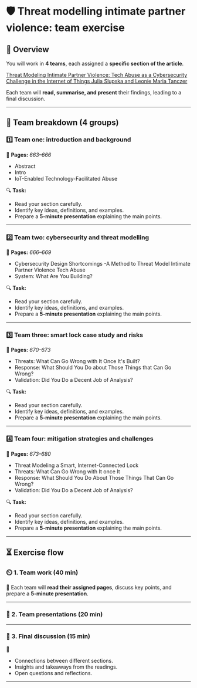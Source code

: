 # 🛡️ Threat modelling intimate partner violence: team exercise  

## 📝 Overview  
You will work in **4 teams**, each assigned a **specific section of the article**.  

[Threat Modeling Intimate Partner
Violence: Tech Abuse as a Cybersecurity
Challenge in the Internet of Things
Julia Slupska and Leonie Maria Tanczer](https://www.emerald.com/insight/content/doi/10.1108/978-1-83982-848-520211049/full/pdf?title=threat-modeling-intimate-partner-violence-tech-abuse-as-a-cybersecurity-challenge-in-the-internet-of-things)

Each team will **read, summarise, and present** their findings, leading to a final discussion.  

---

## 🎯 Team breakdown (4 groups)  

### **1️⃣ Team one: introduction and background**  
📖 **Pages:** *663–666*  

- Abstract
- Intro 
- IoT-Enabled Technology-Facilitated Abuse 


🔍 **Task:**  
- Read your section carefully.  
- Identify key ideas, definitions, and examples.  
- Prepare a **5-minute presentation** explaining the main points.  

---

### **2️⃣ Team two: cybersecurity and threat modelling**  
📖 **Pages:** *666–669*  

- Cybersecurity Design Shortcomings
-A Method to Threat Model Intimate Partner Violence
Tech Abuse
- System: What Are You Building?


🔍 **Task:**  
- Read your section carefully.  
- Identify key ideas, definitions, and examples.  
- Prepare a **5-minute presentation** explaining the main points.  

---

### **3️⃣ Team three: smart lock case study and risks**  
📖 **Pages:** *670–673* 

- Threats: What Can Go Wrong with It Once It's Built?
- Response: What Should You Do about Those Things that Can Go Wrong?
- Validation: Did You Do a Decent Job of Analysis?

🔍 **Task:**  
- Read your section carefully.  
- Identify key ideas, definitions, and examples.  
- Prepare a **5-minute presentation** explaining the main points.  

---

### **4️⃣ Team four: mitigation strategies and challenges**  
📖 **Pages:** *673–680*  

- Threat Modeling a Smart, Internet-Connected Lock
- Threats: What Can Go Wrong with It once It
- Response: What Should You Do About Those Things That Can Go Wrong?
- Validation: Did You Do a Decent Job of Analysis?

🔍 **Task:**  
- Read your section carefully.  
- Identify key ideas, definitions, and examples.  
- Prepare a **5-minute presentation** explaining the main points.  

---

## ⏳ Exercise flow   

### **⏲️ 1. Team work (40 min)** 

📌 Each team will **read their assigned pages**, discuss key points, and prepare a **5-minute presentation**.  

---

### **📢 2. Team presentations (20 min)**  

---

### **💬 3. Final discussion (15 min)**  
📌  
- Connections between different sections.  
- Insights and takeaways from the readings.  
- Open questions and reflections.  

---

